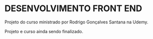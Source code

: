 # DESENVOLVIMENTO FRONT END
Projeto do curso ministrado por Rodrigo Gonçalves Santana na Udemy.

Projeto e curso ainda sendo finalizado.

